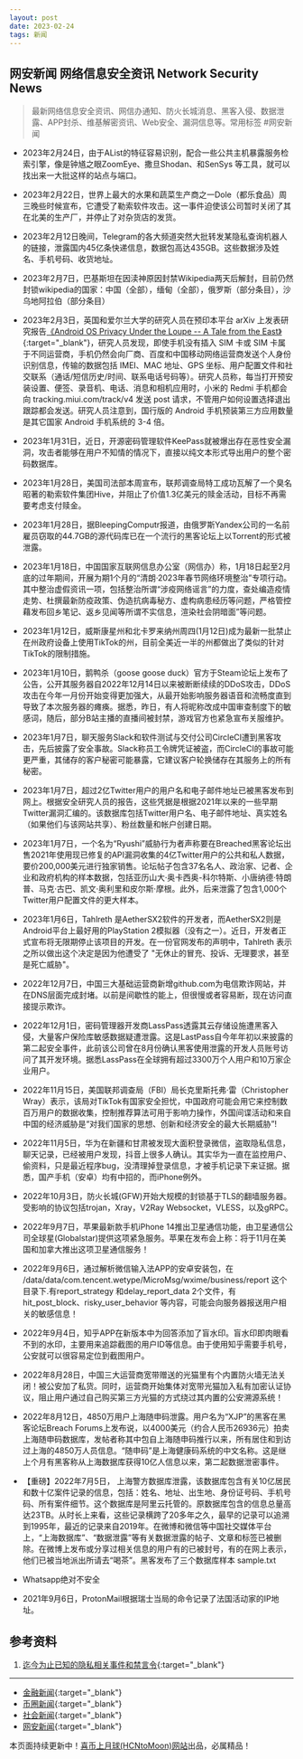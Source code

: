 ```yaml
---
layout: post
date: 2023-02-24
tags: 新闻
---
```


## 网安新闻 网络信息安全资讯 Network Security News
> 最新网络信息安全资讯、网信办通知、防火长城消息、黑客入侵、数据泄露、APP封杀、维基解密资讯、Web安全、漏洞信息等。常用标签 #网安新闻





- 2023年2月24日，由于AList的特征容易识别，配合一些公共主机暴露服务检索引擎，像是钟馗之眼ZoomEye、撒旦Shodan、和SenSys 等工具，就可以找出来一大批这样的站点与端口。

- 2023年2月22日，世界上最大的水果和蔬菜生产商之一Dole（都乐食品）周三晚些时候宣布，它遭受了勒索软件攻击。这一事件迫使该公司暂时关闭了其在北美的生产厂，并停止了对杂货店的发货。

- 2023年2月12日晚间，Telegram的各大频道突然大批转发某隐私查询机器人的链接，泄露国内45亿条快递信息，数据包高达435GB。这些数据涉及姓名、手机号码、收货地址。

- 2023年2月7日，巴基斯坦在因渎神原因封禁Wikipedia两天后解封，目前仍然封锁wikipedia的国家：中国（全部），缅甸（全部），俄罗斯（部分条目），沙乌地阿拉伯（部分条目）

- 2023年2月3日，英国和爱尔兰大学的研究人员在预印本平台 arXiv 上发表研究报告[《Android OS Privacy Under the Loupe -- A Tale from the East》](https://arxiv.org/abs/2302.01890){:target="_blank"}，研究人员发现，即使手机没有插入 SIM 卡或 SIM 卡属于不同运营商，手机仍然会向厂商、百度和中国移动网络运营商发送个人身份识别信息，传输的数据包括 IMEI、MAC 地址、GPS 坐标、用户配置文件和社交联系（通话/短信历史/时间、联系电话号码等）。研究人员称，每当打开预安装设置、便签、录音机、电话、消息和相机应用时，小米的 Redmi 手机都会向 tracking.miui.com/track/v4 发送 post 请求，不管用户如何设置选择退出跟踪都会发送。研究人员注意到，国行版的 Android 手机预装第三方应用数量是其它国家 Android 手机系统的 3-4 倍。

- 2023年1月31日，近日，开源密码管理软件KeePass就被爆出存在恶性安全漏洞，攻击者能够在用户不知情的情况下，直接以纯文本形式导出用户的整个密码数据库。

- 2023年1月28日，美国司法部本周宣布，联邦调查局特工成功瓦解了一个臭名昭著的勒索软件集团Hive，并阻止了价值1.3亿美元的赎金活动，目标不再需要考虑支付赎金。

- 2023年1月28日，据BleepingComputr报道，由俄罗斯Yandex公司的一名前雇员窃取的44.7GB的源代码库已在一个流行的黑客论坛上以Torrent的形式被泄露。
- 2023年1月18日，中国国家互联网信息办公室（网信办）称，1月18日起至2月底的过年期间，开展为期1个月的“清朗·2023年春节网络环境整治”专项行动。其中整治虚假资讯一项，包括整治所谓“涉疫网络谣言”的力度，查处编造疫情走势、杜撰最新防疫政策、伪造抗病毒秘方、虚构病患经历等问题，严格管控藉发布回乡笔记、返乡见闻等所谓不实信息，渲染社会阴暗面”等问题。

- 2023年1月12日，威斯康星州和北卡罗来纳州周四(1月12日)成为最新一批禁止在州政府设备上使用TikTok的州，目前全美近一半的州都做出了类似的针对TikTok的限制措施。

- 2023年1月10日，鹅鸭杀（goose goose duck）官方于Steam论坛上发布了公告，公开其服务器自2022年12月14日以来被断断续续的DDoS攻击，DDoS攻击在今年一月份开始变得更加强大，从最开始影响服务器语音和流畅度直到导致了本次服务器的瘫痪。据悉，昨日，有人将昵称改成中国审查制度下的敏感词，随后，部分B站主播的直播间被封禁，游戏官方也紧急宣布关服维护。

- 2023年1月7日，聊天服务Slack和软件测试与交付公司CircleCI遭到黑客攻击，先后披露了安全事故。Slack称员工令牌凭证被盗，而CircleCI的事故可能更严重，其储存的客户秘密可能暴露，它建议客户轮换储存在其服务上的所有秘密。

- 2023年1月7日，超过2亿Twitter用户的用户名和电子邮件地址已被黑客发布到网上。根据安全研究人员的报告，这些凭据是根据2021年以来的一些早期Twitter漏洞汇编的。该数据库包括Twitter用户名、电子邮件地址、真实姓名（如果他们与该网站共享）、粉丝数量和帐户创建日期。

- 2023年1月7日，一个名为“Ryushi”威胁行为者声称要在Breached黑客论坛出售2021年使用现已修复的API漏洞收集的4亿Twitter用户的公共和私人数据，要价200,000美元进行独家销售。论坛帖子包含37名名人、政治家、记者、企业和政府机构的样本数据，包括亚历山大·奥卡西奥-科尔特斯、小唐纳德·特朗普、马克·古巴、凯文·奥利里和皮尔斯·摩根。此外，后来泄露了包含1,000个Twitter用户配置文件的更大样本。

- 2023年1月6日，Tahlreth 是AetherSX2软件的开发者，而AetherSX2则是 Android平台上最好用的PlayStation 2模拟器（没有之一）。近日，开发者正式宣布将无限期停止该项目的开发。在一份官网发布的声明中，Tahlreth 表示之所以做出这个决定是因为他遭受了 "无休止的冒充、投诉、无理要求，甚至是死亡威胁"。

- 2022年12月7日，中国三大基础运营商新增github.com为电信欺诈网站，并在DNS层面完成封堵。以前是间歇性的能上，但很慢或者容易断，现在访问直接提示欺诈。

- 2022年12月1日，密码管理器开发商LassPass透露其云存储设施遭黑客入侵，大量客户保险库敏感数据疑遭泄露。这是LastPass自今年年初以来披露的第二起安全事件，此前该公司曾在8月份确认黑客使用泄露的开发人员账号访问了其开发环境。据悉LassPass在全球拥有超过3300万个人用户和10万家企业用户。

- 2022年11月15日，美国联邦调查局（FBI）局长克里斯托弗·雷（Christopher Wray）表示，该局对TikTok有国家安全担忧，中国政府可能会用它来控制数百万用户的数据收集，控制推荐算法可用于影响力操作，外国间谍活动和来自中国的经济威胁是“对我们国家的思想、创新和经济安全的最大长期威胁”!
- 2022年11月5日，华为在新疆和甘肃被发现大面积登录微信，盗取隐私信息，聊天记录，已经被用户发现，抖音上很多人确认。其实华为一直在监控用户、偷资料，只是最近程序bug，没清理掉登录信息，才被手机记录下来证据。据悉，国产手机（安卓）均有中招的，而iPhone例外。

- 2022年10月3日，防火长城(GFW)开始大规模的封锁基于TLS的翻墙服务器。受影响的协议包括trojan，Xray，V2Ray Websocket，VLESS，以及gRPC。

- 2022年9月7日，苹果最新款手机iPhone 14推出卫星通信功能，由卫星通信公司全球星(Globalstar)提供这项紧急服务。苹果在发布会上称：将于11月在美国和加拿大推出这项卫星通信服务！ 

- 2022年9月6日，通过解析微信输入法APP的安卓安装包，在 /data/data/com.tencent.wetype/MicroMsg/wxime/business/report 这个目录下.有report_strategy 和delay_report_data 2个文件，有hit_post_block、risky_user_behavior 等内容，可能会向服务器报送用户相关的敏感信息！

- 2022年9月4日，知乎APP在新版本中为回答添加了盲水印。盲水印即肉眼看不到的水印，主要用来追踪截图的用户ID等信息。由于使用知乎需要手机号，公安就可以很容易定位到截图用户。

- 2022年8月28日，中国三大运营商宽带赠送的光猫里有个内置防火墙无法关闭！被公安加了私货。同时，运营商开始集体对宽带光猫加入私有加密认证协议，阻止用户通过自己购买第三方光猫的方式绕过其内置的公安溯源系统！

- 2022年8月12日，4850万用户上海随申码泄露。用户名为“XJP”的黑客在黑客论坛Breach Forums上发布说，以4000美元（约合人民币26936元）拍卖上海随申码数据库，发帖者称其中包自上海随申码推行以来，所有居住和到访过上海的4850万人员信息。“随申码”是上海健康码系统的中文名称。这是继上个月有黑客称从上海数据库获得10亿人信息以来，第二起数据泄密事件。

- 【重磅】2022年7月5日， 上海警方数据库泄露，该数据库包含有关10亿居民和数十亿案件记录的信息，包括：姓名、地址、出生地、身份证号码、手机号码、所有案件细节。这个数据库是阿里云托管的。原数据库包含的信息总量高达23TB。从时长上来看，这些记录横跨了20多年之久，最早的记录可以追溯到1995年，最近的记录来自2019年。在微博和微信等中国社交媒体平台上，“上海数据库”、“数据泄露”等有关数据泄露的帖子、文章和标签已被删除。在微博上发布或分享过相关信息的用户有的已被封号，有的在网上表示，他们已被当地派出所请去“喝茶”。黑客发布了三个数据库样本 sample.txt

- Whatsapp绝对不安全

- 2021年9月6日，ProtonMail根据瑞士当局的命令记录了法国活动家的IP地址。





## 参考资料

1. [迄今为止已知的隐私相关事件和禁言令](https://www.privacytools.io/incidents){:target="_blank"}

----------------------------

- [金融新闻](https://hcntomoon.github.io/%E9%87%91%E8%9E%8D%E6%96%B0%E9%97%BB){:target="_blank"} 
- [币圈新闻](https://hcntomoon.github.io/%E5%B8%81%E5%9C%88%E6%96%B0%E9%97%BB){:target="_blank"} 
- [社会新闻](https://hcntomoon.github.io/%E7%A4%BE%E4%BC%9A%E6%96%B0%E9%97%BB){:target="_blank"} 
- [网安新闻](https://hcntomoon.github.io/%E7%BD%91%E5%AE%89%E6%96%B0%E9%97%BB){:target="_blank"}




本页面持续更新中！[喜币上月球(HCNtoMoon)网站](https://hcntomoon.github.io)出品，必属精品！